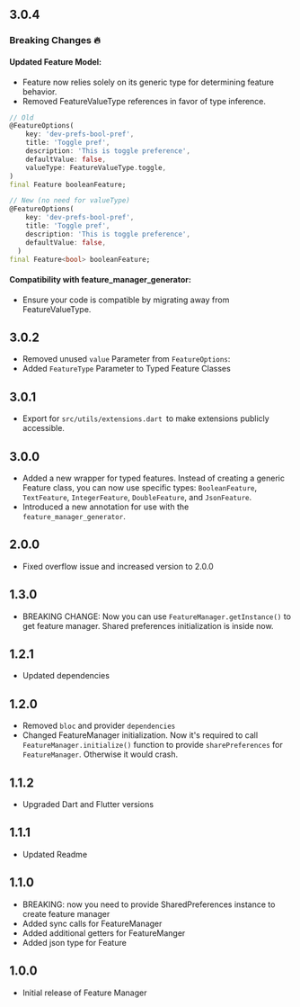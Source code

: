 ## 3.0.4

### Breaking Changes 🔥

#### Updated Feature Model:

- Feature<T> now relies solely on its generic type for determining feature behavior.
- Removed FeatureValueType references in favor of type inference.

```dart
// Old
@FeatureOptions(
    key: 'dev-prefs-bool-pref',
    title: 'Toggle pref',
    description: 'This is toggle preference',
    defaultValue: false,
    valueType: FeatureValueType.toggle,
)
final Feature booleanFeature;

// New (no need for valueType)
@FeatureOptions(
    key: 'dev-prefs-bool-pref',
    title: 'Toggle pref',
    description: 'This is toggle preference',
    defaultValue: false,
  )
final Feature<bool> booleanFeature;
```

#### Compatibility with feature_manager_generator:

- Ensure your code is compatible by migrating away from FeatureValueType.

## 3.0.2

- Removed unused `value` Parameter from `FeatureOptions`:
- Added `FeatureType` Parameter to Typed Feature Classes

## 3.0.1

- Export for `src/utils/extensions.dart `to make extensions publicly accessible.

## 3.0.0

- Added a new wrapper for typed features. Instead of creating a generic Feature class, you can now use specific types: `BooleanFeature`, `TextFeature`, `IntegerFeature`, `DoubleFeature`, and `JsonFeature`.
- Introduced a new annotation for use with the `feature_manager_generator`.

## 2.0.0

- Fixed overflow issue and increased version to 2.0.0

## 1.3.0

- BREAKING CHANGE: Now you can use `FeatureManager.getInstance()` to get feature manager. Shared preferences initialization is inside now.

## 1.2.1

- Updated dependencies

## 1.2.0

- Removed `bloc` and provider `dependencies`
- Changed FeatureManager initialization. Now it's required to call `FeatureManager.initialize()` function to provide `sharePreferences` for `FeatureManager`. Otherwise it would crash.

## 1.1.2

- Upgraded Dart and Flutter versions

## 1.1.1

- Updated Readme

## 1.1.0

- BREAKING: now you need to provide SharedPreferences instance to create feature manager
- Added sync calls for FeatureManager
- Added additional getters for FeatureManger
- Added json type for Feature

## 1.0.0

- Initial release of Feature Manager
